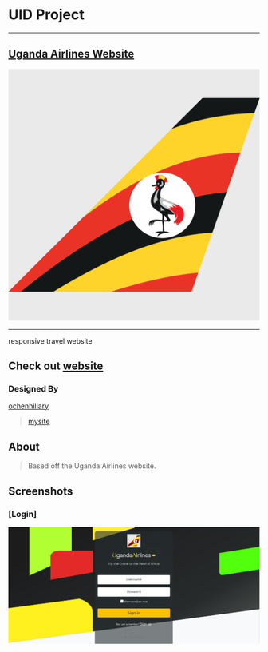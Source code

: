 
# __UID Project__
___
## [Uganda Airlines Website](https://occn8.github.io/ua-uid/) 

![logo](./favicon.ico)
***
responsive travel website

## Check out [website](https://occn8.github.io/ua-uid/)
### Designed By

  [ochenhillary](https://github.com/occn8)
  > [mysite](https://...mysite..)


## About
> Based off the Uganda Airlines website.

## Screenshots
### [Login]
![screenshots](./Air.png)
